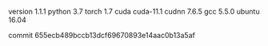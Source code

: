 version 1.1.1
python 3.7
torch 1.7
cuda cuda-11.1
cudnn 7.6.5
gcc 5.5.0
ubuntu 16.04

commit 655ecb489bccb13dcf69670893e14aac0b13a5af